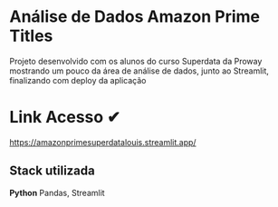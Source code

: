 
# Análise de Dados Amazon Prime Titles

Projeto desenvolvido com os alunos do curso Superdata da Proway mostrando um pouco da área de análise de dados, junto ao Streamlit, finalizando com deploy da aplicação


# Link Acesso ✔

https://amazonprimesuperdatalouis.streamlit.app/
## Stack utilizada

**Python** Pandas, Streamlit
